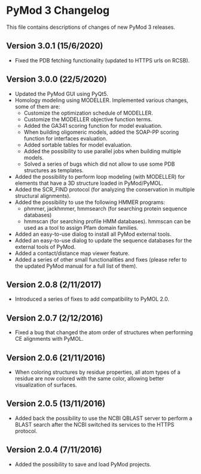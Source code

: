 # PyMod 3 Changelog
This file contains descriptions of changes of new PyMod 3 releases.

## Version 3.0.1 (15/6/2020)
- Fixed the PDB fetching functionality (updated to HTTPS urls on RCSB).

## Version 3.0.0 (22/5/2020)
- Updated the PyMod GUI using PyQt5.
- Homology modeling using MODELLER. Implemented various changes, some of them are:
    - Customize the optimization schedule of MODELLER.
    - Customize the MODELLER objective function terms.
    - Added the GA341 scoring function for model evaluation.
    - When building oligomeric models, added the SOAP-PP scoring function for interfaces evaluation.
    - Added sortable tables for model evaluation.
    - Added the possibility to use parallel jobs when building multiple models.
    - Solved a series of bugs which did not allow to use some PDB structures as templates.
- Added the possibility to perform loop modeling (with MODELLER) for elements that have a 3D structure loaded in PyMod/PyMOL.
- Added the SCR_FIND protocol (for analyzing the conservation in multiple structural alignments).
- Added the possibility to use the following HMMER programs:
    - phmmer, jackhmmer, hmmsearch (for searching protein sequence databases)
    - hmmscan (for searching profile HMM databases). hmmscan can be used as a tool to assign Pfam domain families.
- Added an easy-to-use dialog to install all PyMod external tools.
- Added an easy-to-use dialog to update the sequence databases for the external tools of PyMod.
- Added a contact/distance map viewer feature.
- Added a series of other small functionalities and fixes (please refer to the updated PyMod manual for a full list of them).

## Version 2.0.8 (2/11/2017)
- Introduced a series of fixes to add compatibility to PyMOL 2.0.

## Version 2.0.7 (2/12/2016)
- Fixed a bug that changed the atom order of structures when performing CE alignments with PyMOL.

## Version 2.0.6 (21/11/2016)
- When coloring structures by residue properties, all atom types of a residue are now colored with the same color, allowing better visualization of surfaces.

## Version 2.0.5 (13/11/2016)
- Added back the possibility to use the NCBI QBLAST server to perform a BLAST search after the NCBI switched its services to the HTTPS protocol.

## Version 2.0.4 (7/11/2016)
- Added the possibility to save and load PyMod projects.
